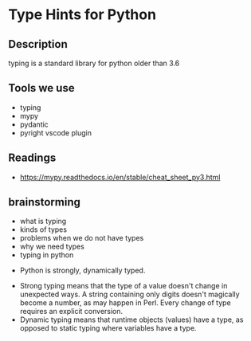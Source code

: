 # Type Hints for Python

## Description
typing is  a standard library for python older than 3.6

## Tools we use
- typing
- mypy
- pydantic
- pyright vscode plugin

## Readings
- https://mypy.readthedocs.io/en/stable/cheat_sheet_py3.html
## brainstorming
- what is typing
- kinds of types
- problems when we do not have types
- why we need types
- typing in python

* Python is strongly, dynamically typed.
- Strong typing means that the type of a value doesn't change in unexpected ways. A string containing only digits doesn't magically become a number, as may happen in Perl. Every change of type requires an explicit conversion.
- Dynamic typing means that runtime objects (values) have a type, as opposed to static typing where variables have a type.